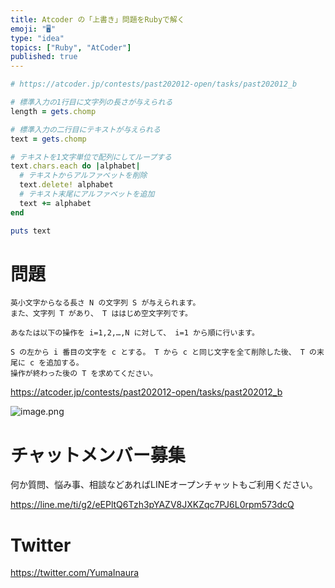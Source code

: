 ```yaml
---
title: Atcoder の「上書き」問題をRubyで解く
emoji: "🖥"
type: "idea"
topics: ["Ruby", "AtCoder"]
published: true
---
```


```rb
# https://atcoder.jp/contests/past202012-open/tasks/past202012_b

# 標準入力の1行目に文字列の長さが与えられる
length = gets.chomp

# 標準入力の二行目にテキストが与えられる
text = gets.chomp

# テキストを1文字単位で配列にしてループする
text.chars.each do |alphabet|
  # テキストからアルファベットを削除
  text.delete! alphabet
  # テキスト末尾にアルファベットを追加
  text += alphabet
end

puts text

```

# 問題

```
英小文字からなる長さ N の文字列 S が与えられます。
また、文字列 T があり、 T ははじめ空文字列です。

あなたは以下の操作を i=1,2,…,N に対して、 i=1 から順に行います。

S の左から i 番目の文字を c とする。 T から c と同じ文字を全て削除した後、 T の末尾に c を追加する。
操作が終わった後の T を求めてください。
```

https://atcoder.jp/contests/past202012-open/tasks/past202012_b

![image.png](https://qiita-image-store.s3.ap-northeast-1.amazonaws.com/0/89618/5acafb46-8750-d455-f3d9-0e5c37a4f32a.png)











<!-- Update From Qiita API -->

# チャットメンバー募集


何か質問、悩み事、相談などあればLINEオープンチャットもご利用ください。

https://line.me/ti/g2/eEPltQ6Tzh3pYAZV8JXKZqc7PJ6L0rpm573dcQ





# Twitter


https://twitter.com/YumaInaura


<!-- Update From Qiita API -->


